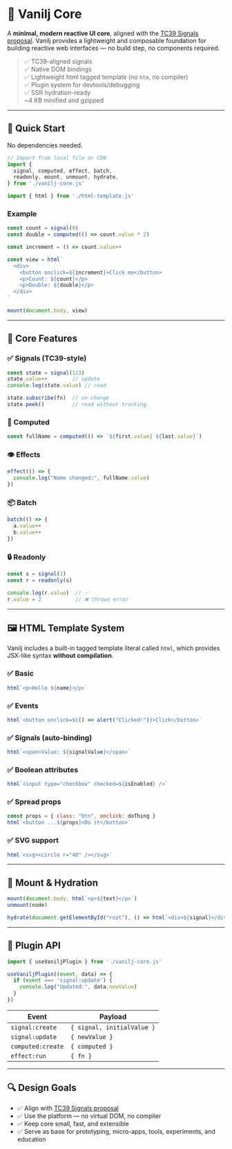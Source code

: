 # 🌱 Vanilj Core

A **minimal, modern reactive UI core**, aligned with the [TC39 Signals proposal](https://github.com/tc39/proposal-signals). Vanilj provides a lightweight and composable foundation for building reactive web interfaces — no build step, no components required.

> ✅ TC39-aligned signals  
> ✅ Native DOM bindings  
> ✅ Lightweight html tagged template (no `htm`, no compiler)  
> ✅ Plugin system for devtools/debugging  
> ✅ SSR hydration-ready  
> ~4 KB minified and gzipped

---

## 🚀 Quick Start

No dependencies needed.

```js
// Import from local file or CDN
import {
  signal, computed, effect, batch,
  readonly, mount, unmount, hydrate,
} from './vanilj-core.js'

import { html } from './html-template.js'
```

### Example

```js
const count = signal(0)
const double = computed(() => count.value * 2)

const increment = () => count.value++

const view = html`
  <div>
    <button onclick=${increment}>Click me</button>
    <p>Count: ${count}</p>
    <p>Double: ${double}</p>
  </div>
`

mount(document.body, view)
```

---

## 🔧 Core Features

### ✅ Signals (TC39-style)

```js
const state = signal(123)
state.value++        // update
console.log(state.value) // read

state.subscribe(fn)  // on change
state.peek()         // read without tracking
```

### 🔁 Computed

```js
const fullName = computed(() => `${first.value} ${last.value}`)
```

### 👁 Effects

```js
effect(() => {
  console.log("Name changed:", fullName.value)
})
```

### 📦 Batch

```js
batch(() => {
  a.value++
  b.value++
})
```

### 🔒 Readonly

```js
const s = signal(1)
const r = readonly(s)

console.log(r.value)  // ✅
r.value = 2           // ❌ throws error
```

---

## 🖼 HTML Template System

Vanilj includes a built-in tagged template literal called `html`, which provides JSX-like syntax **without compilation**.

### ✅ Basic

```js
html`<p>Hello ${name}</p>`
```

### ✅ Events

```js
html`<button onclick=${() => alert("Clicked!")}>Click</button>`
```

### ✅ Signals (auto-binding)

```js
html`<span>Value: ${signalValue}</span>`
```

### ✅ Boolean attributes

```js
html`<input type="checkbox" checked=${isEnabled} />`
```

### ✅ Spread props

```js
const props = { class: "btn", onclick: doThing }
html`<button ...${props}>Do it</button>`
```

### ✅ SVG support

```js
html`<svg><circle r="40" /></svg>`
```

---

## 🧱 Mount & Hydration

```js
mount(document.body, html`<p>${text}</p>`)
unmount(node)

hydrate(document.getElementById("root"), () => html`<div>${signal}</div>`)
```

---

## 🔌 Plugin API

```js
import { useVaniljPlugin } from './vanilj-core.js'

useVaniljPlugin((event, data) => {
  if (event === 'signal:update') {
    console.log("Updated:", data.newValue)
  }
})
```

| Event             | Payload                          |
|------------------|----------------------------------|
| `signal:create`  | `{ signal, initialValue }`       |
| `signal:update`  | `{ newValue }`                   |
| `computed:create`| `{ computed }`                   |
| `effect:run`     | `{ fn }`                         |

---

## 🔍 Design Goals

- ✅ Align with [TC39 Signals proposal](https://github.com/tc39/proposal-signals)
- ✅ Use the platform — no virtual DOM, no compiler
- ✅ Keep core small, fast, and extensible
- ✅ Serve as base for prototyping, micro-apps, tools, experiments, and education
